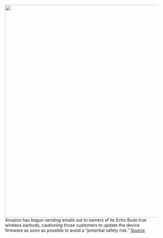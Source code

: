 <img src='https://cdn.vox-cdn.com/thumbor/Xot6dErV-7pg5UfgudDdBp7IePQ=/0x0:2080x1387/1200x800/filters:focal(710x722:1042x1054)/cdn.vox-cdn.com/uploads/chorus_image/image/67060774/IMG_0336.0.jpg' width='700px' /><br/>
Amazon has begun sending emails out to owners of its Echo Buds true wireless earbuds, cautioning those customers to update the device firmware as soon as possible to avoid a “potential safety risk.”
<a href='https://www.theverge.com/2020/7/15/21325531/amazon-echo-buds-overheating-software-update-how-to'> Source <a/>